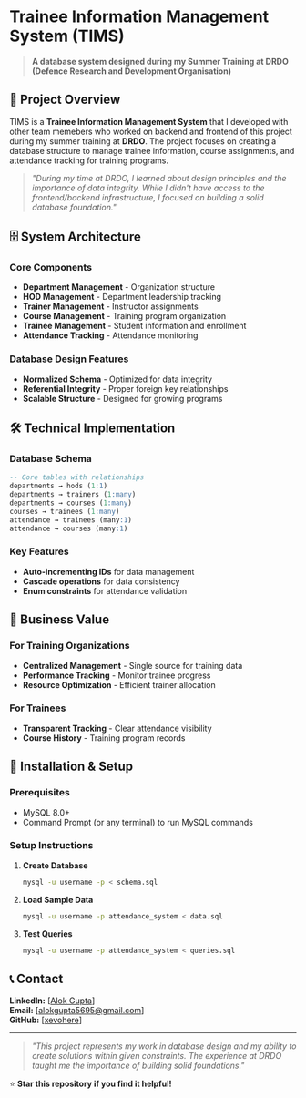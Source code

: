 # Trainee Information Management System (TIMS)

> **A database system designed during my Summer Training at DRDO (Defence Research and Development Organisation)**

## 🚀 Project Overview

TIMS is a **Trainee Information Management System** that I developed with other team memebers who worked on backend and frontend of this project during my summer training at **DRDO**. The project focuses on creating a database structure to manage trainee information, course assignments, and attendance tracking for training programs. 

> *"During my time at DRDO, I learned about design principles and the importance of data integrity. While I didn't have access to the frontend/backend infrastructure, I focused on building a solid database foundation."*

## 🗄️ System Architecture

### Core Components
- **Department Management** - Organization structure
- **HOD Management** - Department leadership tracking
- **Trainer Management** - Instructor assignments
- **Course Management** - Training program organization
- **Trainee Management** - Student information and enrollment
- **Attendance Tracking** - Attendance monitoring

### Database Design Features
- **Normalized Schema** - Optimized for data integrity
- **Referential Integrity** - Proper foreign key relationships
- **Scalable Structure** - Designed for growing programs

## 🛠️ Technical Implementation

### Database Schema
```sql
-- Core tables with relationships
departments → hods (1:1)
departments → trainers (1:many)
departments → courses (1:many)
courses → trainees (1:many)
attendance → trainees (many:1)
attendance → courses (many:1)
```

### Key Features
- **Auto-incrementing IDs** for data management
- **Cascade operations** for data consistency
- **Enum constraints** for attendance validation


## 🎯 Business Value

### For Training Organizations
- **Centralized Management** - Single source for training data
- **Performance Tracking** - Monitor trainee progress
- **Resource Optimization** - Efficient trainer allocation

### For Trainees
- **Transparent Tracking** - Clear attendance visibility
- **Course History** - Training program records

## 🔧 Installation & Setup

### Prerequisites
- MySQL 8.0+
- Command Prompt (or any terminal) to run MySQL commands


### Setup Instructions
1. **Create Database**
   ```bash
   mysql -u username -p < schema.sql
   ```

2. **Load Sample Data**
   ```bash
   mysql -u username -p attendance_system < data.sql
   ```

3. **Test Queries**
   ```bash
   mysql -u username -p attendance_system < queries.sql
   ```


## 📞 Contact

**LinkedIn:** [[Alok Gupta](https://www.linkedin.com/in/alokgupta5695/)]  
**Email:** [[alokgupta5695@gmail.com](alokgupta5695@gmail.com)]  
**GitHub:** [[xevohere](https://github.com/xevohere)]

---

> *"This project represents my work in database design and my ability to create solutions within given constraints. The experience at DRDO taught me the importance of building solid foundations."*

⭐ **Star this repository if you find it helpful!**
